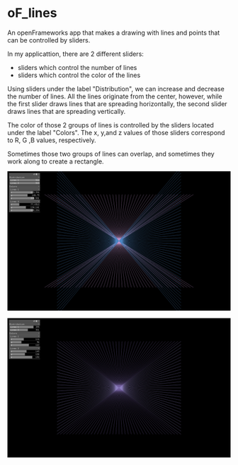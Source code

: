 # oF_lines
An openFrameworks app that makes a drawing with lines and points that can be controlled by sliders.

In my applicattion, there are 2 different sliders:
- sliders which control the number of lines
- sliders which control the color of the lines

Using sliders under the label "Distribution", we can increase and decrease the number of lines. All the lines originate from the center, however, while the first slider draws lines that are spreading horizontally, the second slider draws lines that are spreading vertically.

The color of those 2 groups of lines is controlled by the sliders located under the label "Colors". The x, y,and z values of those sliders correspond to R, G ,B values, respectively.

Sometimes those two groups of lines can overlap, and sometimes they work along to create a rectangle.

![](bin/data/image1.png)

![](bin/data/image2.png)



